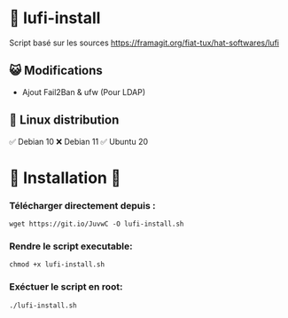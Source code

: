 # 👒 lufi-install
Script basé sur les sources https://framagit.org/fiat-tux/hat-softwares/lufi

## 😺 Modifications
 - Ajout Fail2Ban & ufw (Pour LDAP)
 
 
## 🐧 Linux distribution 
✅ Debian 10  ❌ Debian 11  ✅ Ubuntu 20

#

# 🏁 Installation 🏁

### Télécharger directement depuis :

`wget https://git.io/JuvwC -O lufi-install.sh`

### Rendre le script executable:

`chmod +x lufi-install.sh`

### Exéctuer le script en root:

`./lufi-install.sh`

